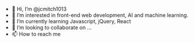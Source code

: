 - 👋 Hi, I’m @jcmitch1013
- 👀 I’m interested in front-end web development, AI and machine learning.
- 🌱 I’m currently learning Javascript, jQuery, React
- 💞️ I’m looking to collaborate on ...
- 📫 How to reach me 

<!---
jcmitch1013/jcmitch1013 is a ✨ special ✨ repository because its `README.md` (this file) appears on your GitHub profile.
You can click the Preview link to take a look at your changes.
--->
